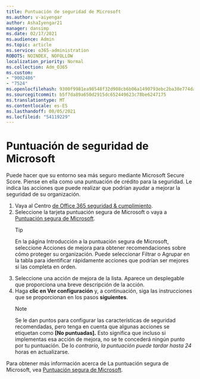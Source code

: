 ```yaml
---
title: Puntuación de seguridad de Microsoft
ms.author: v-aiyengar
author: AshaIyengar21
manager: dansimp
ms.date: 02/17/2021
ms.audience: Admin
ms.topic: article
ms.service: o365-administration
ROBOTS: NOINDEX, NOFOLLOW
localization_priority: Normal
ms.collection: Adm_O365
ms.custom:
- "9002486"
- "7524"
ms.openlocfilehash: 9300f9981ea98548f32d908cb6b06a1490793ebc2ba38e774dac45f5e341a869
ms.sourcegitcommit: b5f7da89a650d2915dc652449623c78be6247175
ms.translationtype: MT
ms.contentlocale: es-ES
ms.lasthandoff: 08/05/2021
ms.locfileid: "54119229"
---
```

# <a name="microsoft-secure-score"></a>Puntuación de seguridad de Microsoft

Puede hacer que su entorno sea más seguro mediante Microsoft Secure Score. Piense en ella como una puntuación de crédito para la seguridad. Le indica las acciones que puede realizar que podrían ayudar a mejorar la seguridad de su organización.

1. Vaya al Centro [de Office 365 seguridad & cumplimiento](https://go.microsoft.com/fwlink/p/?linkid=2077143).
1. Seleccione la tarjeta puntuación segura de Microsoft o vaya a [Puntuación segura de Microsoft](https://go.microsoft.com/fwlink/?linkid=2099589).
    > [!TIP]
    >  En la página Introducción a la puntuación segura de Microsoft, seleccione Acciones de mejora para obtener recomendaciones sobre cómo proteger su organización. Puede seleccionar Filtrar o Agrupar en la tabla para identificar rápidamente acciones que podrían ser mejores si las completa en orden.
1. Seleccione una acción de mejora de la lista. Aparece un desplegable que proporciona una breve descripción de la acción.
1. Haga **clic en Ver configuración** y, a continuación, siga las instrucciones que se proporcionan en los pasos **siguientes**.
    > [!NOTE]
    > Se le dan puntos para configurar las características de seguridad recomendadas, pero tenga en cuenta que algunas acciones se etiquetan como **[No puntuadas].** Esto significa que incluso si implementas esa acción de mejora, no se te concederá ningún punto por tu puntuación. De lo *contrario, la puntuación puede tardar hasta 24* horas en actualizarse.

Para obtener más información acerca de La puntuación segura de Microsoft, vea [Puntuación segura de Microsoft](https://go.microsoft.com/fwlink/?linkid=2103077).